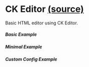 CK Editor [(source)](https://github.com/bullhorn/novo-elements/blob/master/projects/novo-elements/src/elements/ckeditor)
=================================================================================================

Basic HTML editor using CK Editor.

##### Basic Example

<code-example example="basic-editor"></code-example>

##### Minimal Example

<code-example example="minimal-editor"></code-example>

##### Custom Config Example

<code-example example="custom-editor"></code-example>
